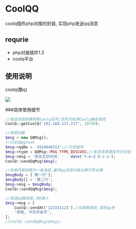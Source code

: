 # CoolQQ

coolq插件php对接的封装, 实现php发送qq消息

## requrie
- php对接插件1.3
- coolq平台

## 使用说明
coolq(酷q)

![](https://camo.githubusercontent.com/a2e5496c6d9722cf10622d4cf9e030b0cda26d62/687474703a2f2f7773312e73696e61696d672e636e2f6c617267652f38633931666661626779316663767261646a3671756a32306775306375337a69)

###具体使用细节

```php
//发送消息前需获取coolq实列;实列为私有Coolq静态成员
CoolQ::getCoolQ('192.168.137.217', 19739);

//常用功能
$msg = new QQMsg();
//讨论组qqtask
$msg->qqNo = '1624648313';//讨论组号
$msg->type = QQMsg::MSG_TYPE_DISCUSS;//发送消息类型为讨论组
$msg->msg = '现在北京时间: ' . date('Y-m-d H:i:s');
CoolQ::sendQqMsg($msg);

//多条内容拼接为一条消息,最终qq消息内容以换行符分隔
$msgBody = ['第一行'];
$msgBody[] = '第二行';
$msg->msg = $msgBody;
CoolQ::sendQqMsg($msg);

//发送qq群消息,并@某人
$msg->msg = [
    CoolQ::sendAt('123321123'),//@某群成员,填写qq号
    '老板, 今天开会不',
];
//CoolQ::sendQqMsg($msg);
```